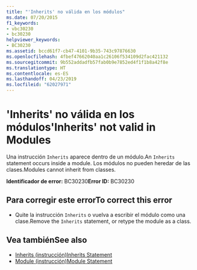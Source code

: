 ```yaml
---
title: "'Inherits' no válida en los módulos"
ms.date: 07/20/2015
f1_keywords:
- vbc30230
- bc30230
helpviewer_keywords:
- BC30230
ms.assetid: bccd61f7-cb47-4101-9b35-743c97876630
ms.openlocfilehash: 4fbef47662040aa1c26106f534109d2fac421132
ms.sourcegitcommit: 9b552addadfb57fab0b9e7852ed4f1f1b8a42f8e
ms.translationtype: HT
ms.contentlocale: es-ES
ms.lasthandoff: 04/23/2019
ms.locfileid: "62027971"
---
```

# <a name="inherits-not-valid-in-modules"></a><span data-ttu-id="d837b-102">'Inherits' no válida en los módulos</span><span class="sxs-lookup"><span data-stu-id="d837b-102">'Inherits' not valid in Modules</span></span>
<span data-ttu-id="d837b-103">Una instrucción `Inherits` aparece dentro de un módulo.</span><span class="sxs-lookup"><span data-stu-id="d837b-103">An `Inherits` statement occurs inside a module.</span></span> <span data-ttu-id="d837b-104">Los módulos no pueden heredar de las clases.</span><span class="sxs-lookup"><span data-stu-id="d837b-104">Modules cannot inherit from classes.</span></span>  
  
 <span data-ttu-id="d837b-105">**Identificador de error:** BC30230</span><span class="sxs-lookup"><span data-stu-id="d837b-105">**Error ID:** BC30230</span></span>  
  
## <a name="to-correct-this-error"></a><span data-ttu-id="d837b-106">Para corregir este error</span><span class="sxs-lookup"><span data-stu-id="d837b-106">To correct this error</span></span>  
  
- <span data-ttu-id="d837b-107">Quite la instrucción `Inherits` o vuelva a escribir el módulo como una clase.</span><span class="sxs-lookup"><span data-stu-id="d837b-107">Remove the `Inherits` statement, or retype the module as a class.</span></span>  
  
## <a name="see-also"></a><span data-ttu-id="d837b-108">Vea también</span><span class="sxs-lookup"><span data-stu-id="d837b-108">See also</span></span>

- [<span data-ttu-id="d837b-109">Inherits (instrucción)</span><span class="sxs-lookup"><span data-stu-id="d837b-109">Inherits Statement</span></span>](../../visual-basic/language-reference/statements/inherits-statement.md)
- [<span data-ttu-id="d837b-110">Module (instrucción)</span><span class="sxs-lookup"><span data-stu-id="d837b-110">Module Statement</span></span>](../../visual-basic/language-reference/statements/module-statement.md)
